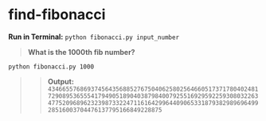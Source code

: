 # find-fibonacci
**Run in Terminal:** `python fibonacci.py input_number`

>**What is the 1000th fib number?** 

`python fibonacci.py 1000`
>
>>**Output:**
`43466557686937456435688527675040625802564660517371780402481729089536555417949051890403879840079255169295922593080322634775209689623239873322471161642996440906533187938298969649928516003704476137795166849228875`
